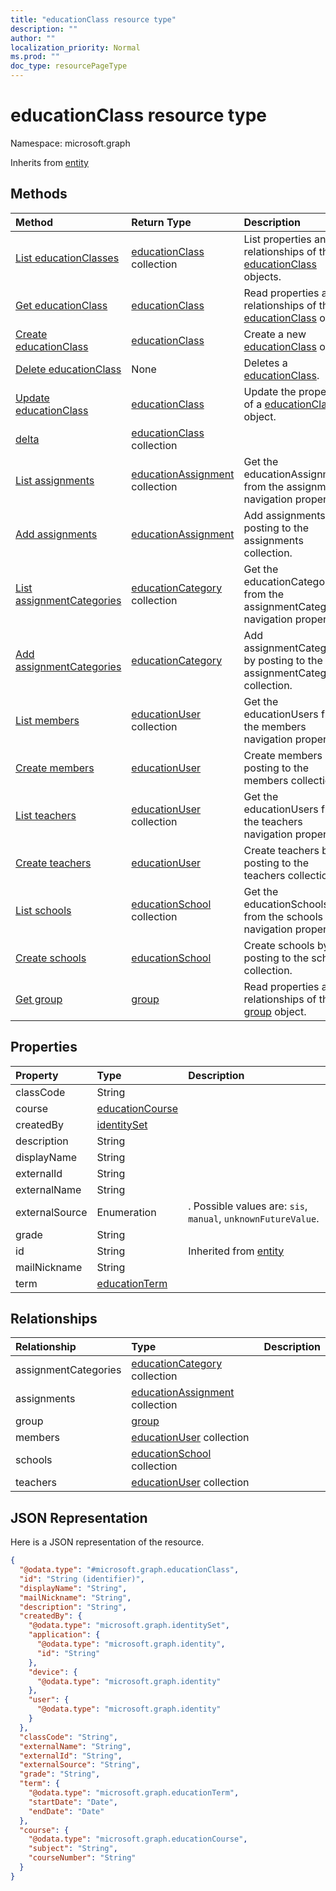 ```yaml
---
title: "educationClass resource type"
description: ""
author: ""
localization_priority: Normal
ms.prod: ""
doc_type: resourcePageType
---
```


# educationClass resource type


Namespace: microsoft.graph




Inherits from [entity](../resources/entity.md)

## Methods
|Method|Return Type|Description|
|:---|:---|:---|
|[List educationClasses](../api/educationclass-list.md)|[educationClass](../resources/educationclass.md) collection|List properties and relationships of the [educationClass](../resources/educationclass.md) objects.|
|[Get educationClass](../api/educationclass-get.md)|[educationClass](../resources/educationclass.md)|Read properties and relationships of the [educationClass](../resources/educationclass.md) object.|
|[Create educationClass](../api/educationclass-create.md)|[educationClass](../resources/educationclass.md)|Create a new [educationClass](../resources/educationclass.md) object.|
|[Delete educationClass](../api/educationclass-delete.md)|None|Deletes a [educationClass](../resources/educationclass.md).|
|[Update educationClass](../api/educationclass-update.md)|[educationClass](../resources/educationclass.md)|Update the properties of a [educationClass](../resources/educationclass.md) object.|
|[delta](../api/educationclass-delta.md)|[educationClass](../resources/educationclass.md) collection||
|[List assignments](../api/educationclass-list-assignments.md)|[educationAssignment](../resources/educationassignment.md) collection|Get the educationAssignments from the assignments navigation property.|
|[Add assignments](../api/educationclass-post-assignments.md)|[educationAssignment](../resources/educationassignment.md)|Add assignments by posting to the assignments collection.|
|[List assignmentCategories](../api/educationclass-list-assignmentcategories.md)|[educationCategory](../resources/educationcategory.md) collection|Get the educationCategories from the assignmentCategories navigation property.|
|[Add assignmentCategories](../api/educationclass-post-assignmentcategories.md)|[educationCategory](../resources/educationcategory.md)|Add assignmentCategories by posting to the assignmentCategories collection.|
|[List members](../api/educationclass-list-members.md)|[educationUser](../resources/educationuser.md) collection|Get the educationUsers from the members navigation property.|
|[Create members](../api/educationclass-post-members.md)|[educationUser](../resources/educationuser.md)|Create members by posting to the members collection.|
|[List teachers](../api/educationclass-list-teachers.md)|[educationUser](../resources/educationuser.md) collection|Get the educationUsers from the teachers navigation property.|
|[Create teachers](../api/educationclass-post-teachers.md)|[educationUser](../resources/educationuser.md)|Create teachers by posting to the teachers collection.|
|[List schools](../api/educationclass-list-schools.md)|[educationSchool](../resources/educationschool.md) collection|Get the educationSchools from the schools navigation property.|
|[Create schools](../api/educationclass-post-schools.md)|[educationSchool](../resources/educationschool.md)|Create schools by posting to the schools collection.|
|[Get group](../api/group-get.md)|[group](../resources/group.md)|Read properties and relationships of the [group](../resources/group.md) object.|

## Properties
|Property|Type|Description|
|:---|:---|:---|
|classCode|String||
|course|[educationCourse](../resources/educationcourse.md)||
|createdBy|[identitySet](../resources/identityset.md)||
|description|String||
|displayName|String||
|externalId|String||
|externalName|String||
|externalSource|Enumeration|. Possible values are: `sis`, `manual`, `unknownFutureValue`.|
|grade|String||
|id|String| Inherited from [entity](../resources/entity.md)|
|mailNickname|String||
|term|[educationTerm](../resources/educationterm.md)||

## Relationships
|Relationship|Type|Description|
|:---|:---|:---|
|assignmentCategories|[educationCategory](../resources/educationcategory.md) collection||
|assignments|[educationAssignment](../resources/educationassignment.md) collection||
|group|[group](../resources/group.md)||
|members|[educationUser](../resources/educationuser.md) collection||
|schools|[educationSchool](../resources/educationschool.md) collection||
|teachers|[educationUser](../resources/educationuser.md) collection||

## JSON Representation
Here is a JSON representation of the resource.
<!-- {
  "blockType": "resource",
  "keyProperty": "id",
  "@odata.type": "microsoft.graph.educationClass",
  "baseType": "microsoft.graph.entity",
  "openType": false
}
-->
``` json
{
  "@odata.type": "#microsoft.graph.educationClass",
  "id": "String (identifier)",
  "displayName": "String",
  "mailNickname": "String",
  "description": "String",
  "createdBy": {
    "@odata.type": "microsoft.graph.identitySet",
    "application": {
      "@odata.type": "microsoft.graph.identity",
      "id": "String"
    },
    "device": {
      "@odata.type": "microsoft.graph.identity"
    },
    "user": {
      "@odata.type": "microsoft.graph.identity"
    }
  },
  "classCode": "String",
  "externalName": "String",
  "externalId": "String",
  "externalSource": "String",
  "grade": "String",
  "term": {
    "@odata.type": "microsoft.graph.educationTerm",
    "startDate": "Date",
    "endDate": "Date"
  },
  "course": {
    "@odata.type": "microsoft.graph.educationCourse",
    "subject": "String",
    "courseNumber": "String"
  }
}
```

